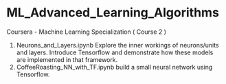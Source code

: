 # ML_Advanced_Learning_Algorithms
Coursera - Machine Learning Specialization ( Course 2 )

1. Neurons_and_Layers.ipynb
      Explore the inner workings of neurons/units and layers.
      Introduce Tensorflow and demonstrate how these models are implemented in that framework.
3. CoffeeRoasting_NN_with_TF.ipynb
      build a small neural network using Tensorflow.

